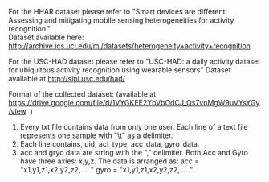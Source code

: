 For the HHAR dataset please refer to "Smart devices are different: Assessing and mitigating mobile sensing heterogeneities for activity recognition." 	
Dataset available here: http://archive.ics.uci.edu/ml/datasets/heterogeneity+activity+recognition

For the USC-HAD dataset please refer to "USC-HAD: a daily activity dataset for ubiquitous activity recognition using wearable sensors"
Dataset available at http://sipi.usc.edu/had/

Format of the collected dataset: (available at https://drive.google.com/file/d/1VYGKEE2YbVbOdCJ_Qs7vnMgW9uVYsYGy/view  )
1. Every txt file contains data from only one user. Each line of a text file represents one sample with "\t" as a delimiter. 
2. Each line contains, uid, act_type, acc_data, gyro_data. 
3. acc and gryo data are string with the "," delimiter. Both Acc and Gyro have three axies: x,y,z. The data is arranged as: acc = "x1,y1,z1,x2,y2,z2,.... " gyro = "x1,y1,z1,x2,y2,z2,.... ". 

